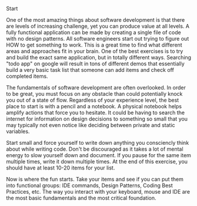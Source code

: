 Start

One of the most amazing things about software development is that there are levels of increasing challenge, yet you can produce value at all levels.  A fully functional application can be made by creating a single file of code with no design patterns.  All software engineers start out trying to figure out HOW to get something to work.  This is a great time to find what different areas and approaches fit in your brain.  One of the best exercises is to try and build the exact same application, but in totally different ways.  Searching "todo app" on google will result in tons of different demos that essentially build a very basic task list that someone can add items and check off completed items.  

The fundamentals of software development are often overlooked.  In order to be great, you must focus on any obstacle than could potentially knock you out of a state of flow.  Regardless of your experience level, the best place to start is with a pencil and a notebook.  A physical notebook helps amplify actions that force you to hesitate.  It could be having to search the internet for information on design decisions to something so small that you may typically not even notice like deciding between private and static variables.  

Start small and force  yourself to write down anything you consciencly think about while writing code.  Don't be discouraged as it takes a lot of mental energy to slow yourself down and document.  If you pause for the same item multiple times, write it down multiple times.  At the end of this exercise, you should have at least 10-20 items for your list. 

Now is where the fun starts.  Take your items and see if you can put them into functional groups: IDE commands, Design Patterns, Coding Best Practices, etc.  The way you interact with your keyboard, mouse and IDE are the most basic fundamentals and the most critical foundation.  